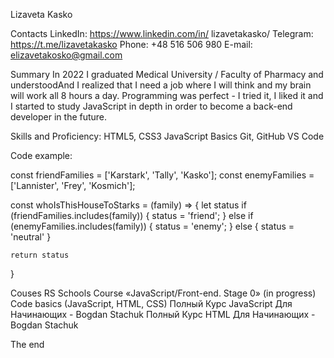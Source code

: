 Lizaveta Kasko

Contacts
LinkedIn: https://www.linkedin.com/in/
lizavetakasko/
Telegram: https://t.me/lizavetakasko
Phone: +48 516 506 980
E-mail: elizavetakosko@gmail.com

Summary
In 2022 I graduated Medical University / Faculty of Pharmacy and understoodAnd I realized that I need a job where I will think and my brain will work all 8 hours a day. Programming was perfect - I tried it, I liked it and I started to study JavaScript in depth in order to become a back-end developer in the future.

Skills and Proficiency:
HTML5, CSS3
JavaScript Basics
Git, GitHub
VS Code

Code example:

const friendFamilies = ['Karstark', 'Tally', 'Kasko'];
const enemyFamilies = ['Lannister', 'Frey', 'Kosmich'];

const whoIsThisHouseToStarks = (family) => {
let status
if (friendFamilies.includes(family)) {
status = 'friend';
} else if (enemyFamilies.includes(family)) {
status = 'enemy';
} else {
status = 'neutral'
}

    return status

}

Couses
RS Schools Course «JavaScript/Front-end. Stage 0» (in progress)
Code basics (JavaScript, HTML, CSS)
Полный Курс JavaScript Для Начинающих - Bogdan Stachuk
Полный Курс HTML Для Начинающих - Bogdan Stachuk

The end
